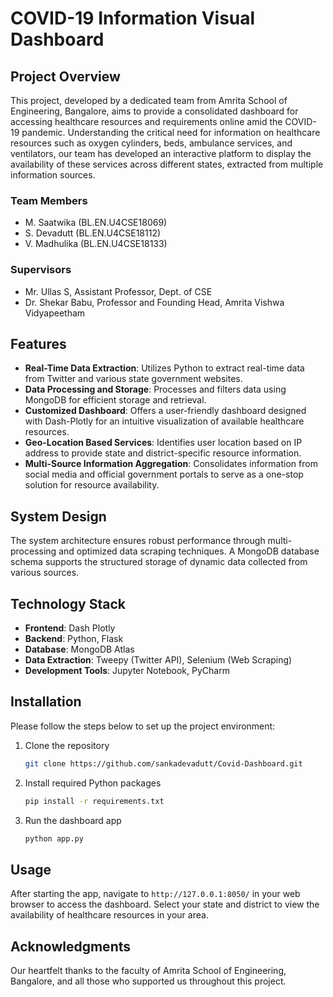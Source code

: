 # COVID-19 Information Visual Dashboard

## Project Overview
This project, developed by a dedicated team from Amrita School of Engineering, Bangalore, aims to provide a consolidated dashboard for accessing healthcare resources and requirements online amid the COVID-19 pandemic. Understanding the critical need for information on healthcare resources such as oxygen cylinders, beds, ambulance services, and ventilators, our team has developed an interactive platform to display the availability of these services across different states, extracted from multiple information sources.

### Team Members
- M. Saatwika (BL.EN.U4CSE18069)
- S. Devadutt (BL.EN.U4CSE18112)
- V. Madhulika (BL.EN.U4CSE18133)

### Supervisors
- Mr. Ullas S, Assistant Professor, Dept. of CSE
- Dr. Shekar Babu, Professor and Founding Head, Amrita Vishwa Vidyapeetham

## Features
- **Real-Time Data Extraction**: Utilizes Python to extract real-time data from Twitter and various state government websites.
- **Data Processing and Storage**: Processes and filters data using MongoDB for efficient storage and retrieval.
- **Customized Dashboard**: Offers a user-friendly dashboard designed with Dash-Plotly for an intuitive visualization of available healthcare resources.
- **Geo-Location Based Services**: Identifies user location based on IP address to provide state and district-specific resource information.
- **Multi-Source Information Aggregation**: Consolidates information from social media and official government portals to serve as a one-stop solution for resource availability.

## System Design
The system architecture ensures robust performance through multi-processing and optimized data scraping techniques. A MongoDB database schema supports the structured storage of dynamic data collected from various sources.

## Technology Stack
- **Frontend**: Dash Plotly
- **Backend**: Python, Flask
- **Database**: MongoDB Atlas
- **Data Extraction**: Tweepy (Twitter API), Selenium (Web Scraping)
- **Development Tools**: Jupyter Notebook, PyCharm

## Installation
Please follow the steps below to set up the project environment:


1. Clone the repository
   ```bash
   git clone https://github.com/sankadevadutt/Covid-Dashboard.git
   ```
2. Install required Python packages
   ```bash
   pip install -r requirements.txt
   ```
3. Run the dashboard app
   ```bash
   python app.py
   ```

## Usage
After starting the app, navigate to `http://127.0.0.1:8050/` in your web browser to access the dashboard. Select your state and district to view the availability of healthcare resources in your area.

## Acknowledgments
Our heartfelt thanks to the faculty of Amrita School of Engineering, Bangalore, and all those who supported us throughout this project.
